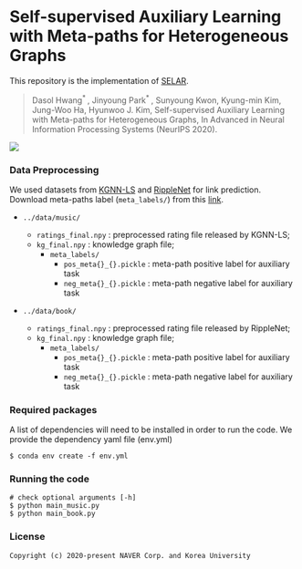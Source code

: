 # Self-supervised Auxiliary Learning with Meta-paths for Heterogeneous Graphs
This repository is the implementation of [SELAR](arKiv).

> Dasol Hwang<sup>* </sup>, Jinyoung Park<sup>* </sup>, Sunyoung Kwon, Kyung-min Kim, Jung-Woo Ha, Hyunwoo J. Kim, Self-supervised Auxiliary Learning with Meta-paths for Heterogeneous Graphs, In Advanced in Neural Information Processing Systems (NeurIPS 2020).

![](https://github.com/mlvlab/SELAR/blob/main/Figure_Main.png)

### Data Preprocessing
We used datasets from [KGNN-LS](https://github.com/hwwang55/KGNN-LS) and [RippleNet](https://github.com/hwwang55/RippleNet) for link prediction.
Download meta-paths label (`meta_labels/`) from this [link](https://drive.google.com/drive/folders/1sssNbczHD2usnLTk6KoukfO5OipPMKpW?usp=sharing).
- `../data/music/`
  - `ratings_final.npy` : preprocessed rating file released by KGNN-LS;
  - `kg_final.npy` : knowledge graph file;
    - `meta_labels/`
      - `pos_meta{}_{}.pickle` : meta-path positive label for auxiliary task
      - `neg_meta{}_{}.pickle` : meta-path negative label for auxiliary task

- `../data/book/`
  - `ratings_final.npy` : preprocessed rating file released by RippleNet;
  - `kg_final.npy` : knowledge graph file;
    - `meta_labels/`
      - `pos_meta{}_{}.pickle` : meta-path positive label for auxiliary task
      - `neg_meta{}_{}.pickle` : meta-path negative label for auxiliary task
  
### Required packages
A list of dependencies will need to be installed in order to run the code. We provide the dependency yaml file (env.yml)
```
$ conda env create -f env.yml
```

### Running the code
```
# check optional arguments [-h]
$ python main_music.py
$ python main_book.py
```

### License
```
Copyright (c) 2020-present NAVER Corp. and Korea University 
```

